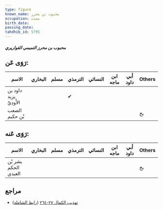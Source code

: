 ```yaml
---
type: figure
known_name: محبوب بن محرز
occupation: محدث
birth_date:
passing_date:
tahdhib_id: 5795
---
```

##### محبوب بن محرز التميمي القواريري

## رَوَى عَن:
| الاسم                  | البخاري | مسلم | الترمذي | النسائي | ابن ماجه | أبي داود | Others |
| ---------------------- | ------- | ---- | ------- | ------- | -------- | -------- | ------ |
| داود بن يزيد الأَودِيّ |         |      | ✔       |         |          |          |        |
| الصعب بْن حكيم         |         |      |         |         |          |          | بخ     |
## رَوَى عَنه:
| الاسم                | البخاري | مسلم | الترمذي | النسائي | ابن ماجه | أبي داود | Others |
| -------------------- | ------- | ---- | ------- | ------- | -------- | -------- | ------ |
| بشر بْن الحكم العبدي |         |      |         |         |          |          | بخ     |
## مراجع
- [تهذيب الكمال ٢٧-٢٦٤](obsidian://open?vault=Tahdhib-al-Kamal&file=Figures/٥٧٩٥-محبوب%20بن%20محرز%20التميمي%20القواريري) ([رابط الشاملة](https://shamela.ws/book/3722/14653))